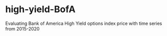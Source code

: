 # high-yield-BofA
Evaluating Bank of America High Yield options index price with time series from 2015-2020
